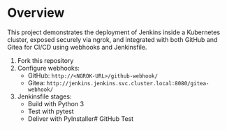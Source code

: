 # Overview
This project demonstrates the deployment of Jenkins inside a Kubernetes cluster, exposed securely via ngrok, and integrated with both GitHub and Gitea for CI/CD using webhooks and Jenkinsfile.


1. Fork this repository
2. Configure webhooks:
   - GitHub: `http://<NGROK-URL>/github-webhook/`
   - Gitea: `http://jenkins.jenkins.svc.cluster.local:8080/gitea-webhook/`
3. Jenkinsfile stages:
   - Build with Python 3
   - Test with pytest
   - Deliver with PyInstaller# GitHub Test
